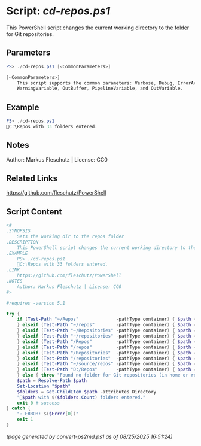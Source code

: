 Script: *cd-repos.ps1*
========================

This PowerShell script changes the current working directory to the folder for Git repositories.

Parameters
----------
```powershell
PS> ./cd-repos.ps1 [<CommonParameters>]

[<CommonParameters>]
    This script supports the common parameters: Verbose, Debug, ErrorAction, ErrorVariable, WarningAction, 
    WarningVariable, OutBuffer, PipelineVariable, and OutVariable.
```

Example
-------
```powershell
PS> ./cd-repos.ps1
📂C:\Repos with 33 folders entered.

```

Notes
-----
Author: Markus Fleschutz | License: CC0

Related Links
-------------
https://github.com/fleschutz/PowerShell

Script Content
--------------
```powershell
<#
.SYNOPSIS
	Sets the working dir to the repos folder
.DESCRIPTION
	This PowerShell script changes the current working directory to the folder for Git repositories.
.EXAMPLE
	PS> ./cd-repos.ps1
	📂C:\Repos with 33 folders entered.
.LINK
	https://github.com/fleschutz/PowerShell
.NOTES
	Author: Markus Fleschutz | License: CC0
#>

#requires -version 5.1

try {
	if (Test-Path "~/Repos"              -pathType container) { $path = "~/Repos"
	} elseif (Test-Path "~/repos"        -pathType container) { $path = "~/repos"
	} elseif (Test-Path "~/Repositories" -pathType container) { $path = "~/Repositories"
	} elseif (Test-Path "~/repositories" -pathType container) { $path = "~/repositories"
	} elseif (Test-Path "/Repos"         -pathType container) { $path = "/Repos"
	} elseif (Test-Path "/repos"         -pathType container) { $path = "/repos"
	} elseif (Test-Path "/Repositories"  -pathType container) { $path = "/Repositories"
	} elseif (Test-Path "/repositories"  -pathType container) { $path = "/repositories"
	} elseif (Test-Path "~/source/repos" -pathType container) { $path = "~/source/repos" # Visual Studio default
	} elseif (Test-Path "D:/Repos"	     -pathType container) { $path = "D:/Repos"       # second HDD
	} else { throw "Found no folder for Git repositories (in home or root directory) - Please create one." }
	$path = Resolve-Path $path
	Set-Location "$path"
	$folders = Get-ChildItem $path -attributes Directory
	"📂$path with $($folders.Count) folders entered."
	exit 0 # success
} catch {
	"⚠️ ERROR: $($Error[0])"
	exit 1
}
```

*(page generated by convert-ps2md.ps1 as of 08/25/2025 16:51:24)*
